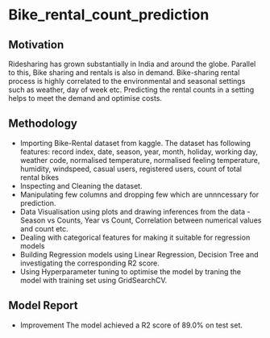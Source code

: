 # Bike_rental_count_prediction

## Motivation
Ridesharing has grown substantially in India and around the globe. Parallel to this, Bike sharing and rentals is also in demand. Bike-sharing rental process is highly correlated to the environmental and seasonal settings such as weather, day of week etc. Predicting the rental counts in a setting helps to meet the demand and optimise costs.
## Methodology
- Importing Bike-Rental dataset from kaggle. The dataset has following features: record index, date, season, year, month, holiday, working day, weather code, normalised temperature, normalised feeling temperature, humidity, windspeed, casual users, registered users, count of total rental bikes
- Inspecting and Cleaning the dataset.
- Manipulating few columns and dropping few which are unnncessary for prediction.
- Data Visualisation using plots and drawing inferences from the data - Season vs Counts, Year vs Count, Correlation between numerical values and count etc.
- Dealing with categorical features for making it suitable for regression models
- Building Regression models using Linear Regression, Decision Tree and investigating the corresponding R2 score.
- Using Hyperparameter tuning to optimise the model by traning the model with training set using GridSearchCV.

## Model Report
- Improvement The model achieved a R2 score of 89.0% on test set.
